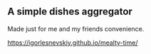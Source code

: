 ## A simple dishes aggregator

Made just for me and my friends convenience.

https://igorlesnevskiy.github.io/mealty-time/

